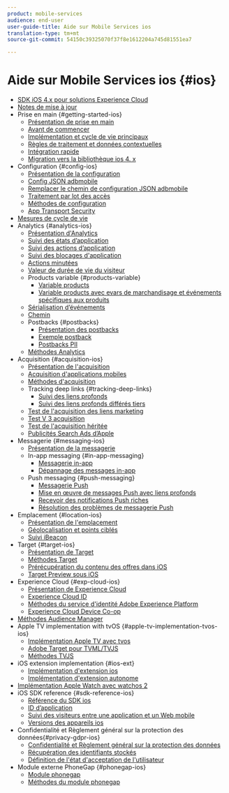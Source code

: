```yaml
---
product: mobile-services
audience: end-user
user-guide-title: Aide sur Mobile Services ios
translation-type: tm+mt
source-git-commit: 54150c39325070f37f8e1612204a745d81551ea7

---
```



# Aide sur Mobile Services ios {#ios}

+ [SDK iOS 4.x pour solutions Experience Cloud](overview.md)
+ [Notes de mise à jour](rel-notes.md)
+ Prise en main {#getting-started-ios}
   + [Présentation de prise en main](getting-started/getting-started.md)
   + [Avant de commencer](getting-started/requirements.md)
   + [Implémentation et cycle de vie principaux](getting-started/dev-qs.md)
   + [Règles de traitement et données contextuelles](getting-started/proc-rules.md)
   + [Intégration rapide](getting-started/swift-integration.md)
   + [Migration vers la bibliothèque ios 4. x](getting-started/migration-v3.md)
+ Configuration {#config-ios}
   + [Présentation de la configuration](configuration/configuration.md)
   + [Config JSON adbmobile](configuration/json-config/json-config.md)
   + [Remplacer le chemin de configuration JSON adbmobile](configuration/json-config/json-config-remote.md)
   + [Traitement par lot des accès](configuration/hit-batching.md)
   + [Méthodes de configuration](configuration/sdk-methods.md)
   + [App Transport Security](configuration/app-transport-security.md)
+ [Mesures de cycle de vie](metrics.md)
+ Analytics {#analytics-ios}
   + [Présentation d'Analytics](analytics-main/analytics-main.md)
   + [Suivi des états d’application](analytics-main/states.md)
   + [Suivi des actions d’application](analytics-main/actions.md)
   + [Suivi des blocages d'application](analytics-main/crashes.md)
   + [Actions minutées](analytics-main/timed-actions.md)
   + [Valeur de durée de vie du visiteur](analytics-main/lifetime-value.md)
   + Products variable {#products-variable}
      + [Variable products](analytics-main/products/products.md)
      + [Variable products avec evars de marchandisage et événements spécifiques aux produits](analytics-main/products/products-variable-evars-events.md)
   + [Sérialisation d’événements](analytics-main/event-serialization.md)
   + [Chemin ](analytics-main/video-qs.md)
   + Postbacks {#postbacks}
      + [Présentation des postbacks](analytics-main/postback/postback.md)
      + [Exemple postback](analytics-main/postback/postback-example.md)
      + [Postbacks PII](analytics-main/postback/c-pii-postbacks.md)
   + [Méthodes Analytics](analytics-main/analytics-methods.md)
+ Acquisition {#acquisition-ios}
   + [Présentation de l'acquisition](acquisition-main/acquisition-main.md)
   + [Acquisition d'applications mobiles](acquisition-main/acquisition.md)
   + [Méthodes d'acquisition](acquisition-main/c-acquisition-methods.md)
   + Tracking deep links {#tracking-deep-links}
      + [Suivi des liens profonds](acquisition-main/tracking-deep-links/tracking-deep-links.md)
      + [Suivi des liens profonds différés tiers](acquisition-main/tracking-deep-links/c-tracking-3rd-party-deep-deferred-links.md)
   + [Test de l'acquisition des liens marketing](acquisition-main/t-testing-marketing-link-acquisition.md)
   + [Test V 3 acquisition](acquisition-main/t-testing-version-3-acquisition.md)
   + [Test de l'acquisition héritée](acquisition-main/t-testing-acquisition.md)
   + [Publicités Search Ads d’Apple](acquisition-main/c-apple-search-ads.md)
+ Messagerie {#messaging-ios}
   + [Présentation de la messagerie](messaging-main/messaging-main.md)
   + In-app messaging {#in-app-messaging}
      + [Messagerie in-app](messaging-main/messaging/messaging.md)
      + [Dépannage des messages in-app](messaging-main/messaging/in-apps-ts.md)
   + Push messaging {#push-messaging}
      + [Messagerie Push](messaging-main/push-messaging/push-messaging.md)
      + [Mise en œuvre de messages Push avec liens profonds](messaging-main/push-messaging/t-mob-imp-push-deeplinking-ios-4x.md)
      + [Recevoir des notifications Push riches](messaging-main/push-messaging/c-set-up-rich-push-notif-ios.md)
      + [Résolution des problèmes de messagerie Push](messaging-main/push-messaging/c-troubleshooting-push-messaging.md)
+ Emplacement {#location-ios}
   + [Présentation de l'emplacement](location/location.md)
   + [Géolocalisation et points ciblés](location/geo-poi.md)
   + [Suivi iBeacon](location/ibeacon.md)
+ Target {#target-ios}
   + [Présentation de Target](target-main/target-main.md)
   + [Méthodes Target](target-main/c-target-methods.md)
   + [Prérécupération du contenu des offres dans iOS](target-main/c-mob-target-prefetch-ios.md)
   + [Target Preview sous iOS](target-main/c-mob-target-preview-ios.md)
+ Experience Cloud {#exp-cloud-ios}
   + [Présentation de Experience Cloud](marketing-cloud/marketing-cloud.md)
   + [Experience Cloud ID](marketing-cloud/mcvid.md)
   + [Méthodes du service d'identité Adobe Experience Platform](marketing-cloud/mc-methods.md)
   + [Experience Cloud Device Co-op](marketing-cloud/t-mob-mc-device-coop-ios-.md)
+ [Méthodes Audience Manager](amm/aam-methods.md)
+ Apple TV implementation with tvOS {#apple-tv-implementation-tvos-ios}
   + [Implémentation Apple TV avec tvos](apple-tv-implementation-tvos/apple-tv-implementation-tvos.md)
   + [Adobe Target pour TVML/TVJS](apple-tv-implementation-tvos/target-for-tvml-tvjs.md)
   + [Méthodes TVJS](apple-tv-implementation-tvos/tvjs-methods.md)
+ iOS extension implementation {#ios-ext}
   + [Implémentation d'extension ios](ios-ext/ios-ext.md)
   + [Implémentation d'extension autonome](ios-ext/c-stand-alone-extension-implementation.md)
+ [Implémentation Apple Watch avec watchos 2](apple-watch-implementation-watchkit.md)
+ iOS SDK reference {#sdk-reference-ios}
   + [Référence du SDK ios](reference/reference.md)
   + [ID d’application](reference/app-ids.md)
   + [Suivi des visiteurs entre une application et un Web mobile](reference/hybrid-app.md)
   + [Versions des appareils ios](reference/device-versions.md)
+ Confidentialité et Règlement général sur la protection des données{#privacy-gdpr-ios}
   + [Confidentialité et Règlement général sur la protection des données](c-mob-privacy-gdpr-ios/c-mob-privacy-gdpr-ios.md)
   + [Récupération des identifiants stockés](c-mob-privacy-gdpr-ios/c-mob-gdpr-ret-stored-ids-ios.md)
   + [Définition de l'état d'acceptation de l'utilisateur](c-mob-privacy-gdpr-ios/privacy.md)
+ Module externe PhoneGap {#phonegap-ios}
   + [Module phonegap](phonegap/phonegap.md)
   + [Méthodes du module phonegap](phonegap/phonegap-methods.md)

